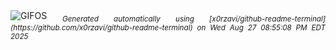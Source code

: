 <div align="justify">
<picture>
    <source media="(prefers-color-scheme: dark)" srcset="https://i.ibb.co/cSWBqfyr/output-gif.gif">
    <source media="(prefers-color-scheme: light)" srcset="https://i.ibb.co/cSWBqfyr/output-gif.gif">
    <img alt="GIFOS" src="https://i.ibb.co/cSWBqfyr/output-gif.gif">
</picture>
<sub><i>Generated automatically using [x0rzavi/github-readme-terminal](https://github.com/x0rzavi/github-readme-terminal) on Wed Aug 27 08:55:08 PM EDT 2025</i></sub>
</div>

<!--  -->